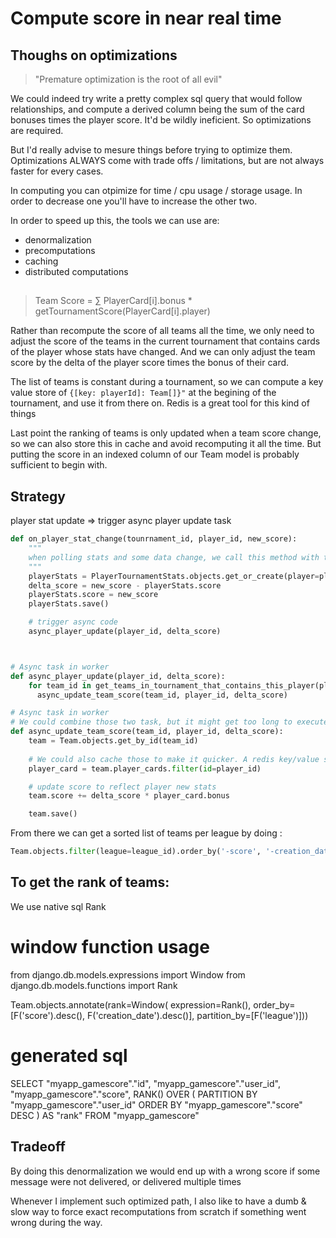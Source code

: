 # Compute score in near real time


## Thoughs on optimizations

> "Premature optimization is the root of all evil"

We could indeed try write a pretty complex sql query that would follow relationships, 
and compute a derived column being the sum of the card bonuses times the player score. 
It'd be wildly ineficient. So optimizations are required.

But I'd really advise to mesure things before trying to optimize them. Optimizations 
ALWAYS come with trade offs / limitations, but are not always faster for every cases.

In computing you can otpimize for time / cpu usage / storage usage. 
In order to decrease one you'll have to increase the other two.

In order to speed up this, the tools we can use are:
- denormalization
- precomputations
- caching
- distributed computations

## 

> Team Score = ∑ PlayerCard[i].bonus * getTournamentScore(PlayerCard[i].player)


Rather than recompute the score of all teams all the time, we only need to adjust the score of the teams in the current tournament that contains cards of the player whose stats have changed.
And we can only adjust the team score by the delta of the player score times the bonus of their card.

The list of teams is constant during a tournament, so we can compute a key value store of 
`{[key: playerId]: Team[]}"` at the begining of the tournament, and use it from there on.
Redis is a great tool for this kind of things

Last point the ranking of teams is only updated when a team score change, so we can also
store this in cache and avoid recomputing it all the time. But putting the score in an
indexed column of our Team model is probably sufficient to begin with.

## Strategy

player stat update => trigger async player update task

```python
def on_player_stat_change(tounrnament_id, player_id, new_score):
    """
    when polling stats and some data change, we call this method with the new score for the player
    """
    playerStats = PlayerTournamentStats.objects.get_or_create(player=player_id, tournament=tounrnament_id)
    delta_score = new_score - playerStats.score
    playerStats.score = new_score
    playerStats.save()

    # trigger async code
    async_player_update(player_id, delta_score)



# Async task in worker
def async_player_update(player_id, delta_score):
    for team_id in get_teams_in_tournament_that_contains_this_player(player_id):
      async_update_team_score(team_id, player_id, delta_score)

# Async task in worker
# We could combine those two task, but it might get too long to execute. I'd rather have multiple small ones
def async_update_team_score(team_id, player_id, delta_score):
    team = Team.objects.get_by_id(team_id)
    
    # We could also cache those to make it quicker. A redis key/value store could do wonder there
    player_card = team.player_cards.filter(id=player_id)

    # update score to reflect player new stats
    team.score += delta_score * player_card.bonus

    team.save()
```

From there we can get a sorted list of teams per league by doing :

```python
Team.objects.filter(league=league_id).order_by('-score', '-creation_date')
```

## To get the rank of teams: 

We use native sql Rank

# window function usage
from django.db.models.expressions import Window
from django.db.models.functions import Rank

Team.objects.annotate(rank=Window(
    expression=Rank(),
    order_by=[F('score').desc(), F('creation_date').desc()],
    partition_by=[F('league')]))

# generated sql
SELECT "myapp_gamescore"."id",
   "myapp_gamescore"."user_id",
   "myapp_gamescore"."score",
   RANK() OVER (
     PARTITION BY "myapp_gamescore"."user_id"
     ORDER BY "myapp_gamescore"."score" DESC
   ) AS "rank"
FROM "myapp_gamescore"


## Tradeoff

By doing this denormalization we would end up with a wrong score if some message were 
not delivered, or delivered multiple times

Whenever I implement such optimized path, I also like to have a dumb & slow way to force 
exact recomputations from scratch if something went wrong during the way.